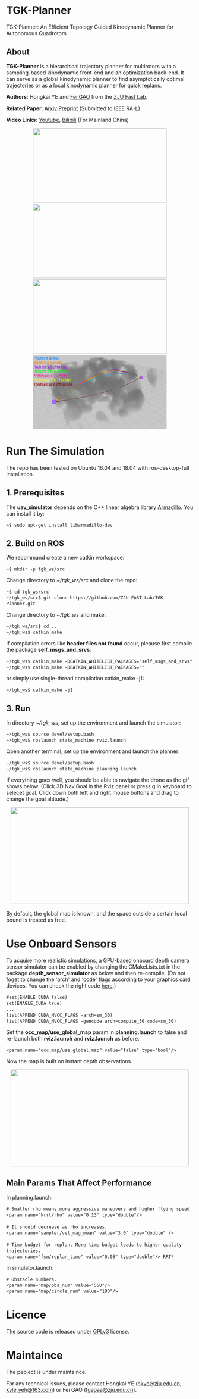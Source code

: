 # TGK-Planner
TGK-Planner: An Efficient Topology Guided Kinodynamic Planner for Autonomous Quadrotors

##  About
__TGK-Planner__ is a hierarchical trajectory planner for multirotors with a sampling-based kinodynamic front-end and an optimization back-end.
It can serve as a global kinodynamic planner to find asymptotically optimal trajectories or as a local kinodynamic planner for quick replans.

__Authors__: Hongkai YE and [Fei GAO](https://ustfei.com/) from the [ZJU Fast Lab](http://www.kivact.com/).

__Related Paper__:
[Arxiv Preprint](https://arxiv.org/abs/2008.03468) (Submitted to IEEE RA-L)

__Video Links__: [Youtube](https://youtu.be/nNS0p8h5zAk), [Bilibili](https://www.bilibili.com/video/BV1gA411e7DH) (For Mainland China)

<p align="center">
  <img src="misc/indoor_single.gif" width = "360" height = "200"/>
  <img src="misc/follow.gif" width = "360" height = "200"/>
  <img src="misc/rviz_set.gif" width = "360" height = "200"/>
  <img src="misc/3d_motion_compare.png" width = "360" height = "200"/>
</p>

# Run The Simulation
The repo has been tested on Ubuntu 16.04 and 18.04 with ros-desktop-full installation.

## 1. Prerequisites
The __uav_simulator__ depends on the C++ linear algebra library [Armadillo](http://arma.sourceforge.net/). You can install it by:
```
~$ sudo apt-get install libarmadillo-dev
``` 
## 2. Build on ROS
We recommand create a new catkin workspace:
```
~$ mkdir -p tgk_ws/src
```
Change directory to _~/tgk_ws/src_ and clone the repo:
```
~$ cd tgk_ws/src
~/tgk_ws/src$ git clone https://github.com/ZJU-FAST-Lab/TGK-Planner.git
```
Change directory to _~/tgk_ws_ and make:
```
~/tgk_ws/src$ cd ..
~/tgk_ws$ catkin_make
```
If compilation errors like __header files not found__ occur, pleause first compile the package __self_msgs_and_srvs__:
```
~/tgk_ws$ catkin_make -DCATKIN_WHITELIST_PACKAGES="self_msgs_and_srvs"
~/tgk_ws$ catkin_make -DCATKIN_WHITELIST_PACKAGES=""
```
or simply use single-thread compilation catkin_make -j1:
```
~/tgk_ws$ catkin_make -j1
```

## 3. Run 
In directory _~/tgk_ws_, set up the environment and launch the simulator:
```
~/tgk_ws$ source devel/setup.bash
~/tgk_ws$ roslaunch state_machine rviz.launch
```

Open another terminal, set up the environment and launch the planner:
```
~/tgk_ws$ source devel/setup.bash
~/tgk_ws$ roslaunch state_machine planning.launch
```
If everything goes well, you should be able to navigate the drone as the gif shows below. (Click 3D Nav Goal in the Rviz panel or press g in keyboard to selecet goal. Click down both left and right mouse buttons and drag to change the goal altitude.)

<p align="center">
  <img src="misc/sim_global.gif" width = "480" height = "260"/>
</p>

By default, the global map is known, and the space outside a certain local bound is treated as free.


# Use Onboard Sensors

To acquire more realistic simulations, a GPU-based onboard depth camera sensor simulator can be enabled by changing the CMakeLists.txt in the package __depth_sensor_simulator__ as below and then re-compile. (Do not foget to change the 'arch' and 'code' flags according to your graphics card devices. You can check the right code [here](https://github.com/tpruvot/ccminer/wiki/Compatibility).)
```
#set(ENABLE_CUDA false)
set(ENABLE_CUDA true)
...
list(APPEND CUDA_NVCC_FLAGS -arch=sm_30)
list(APPEND CUDA_NVCC_FLAGS -gencode arch=compute_30,code=sm_30)
```
Set the __occ_map/use_global_map__ param in __planning.launch__ to false and re-launch both __rviz.launch__ and __rviz.launch__ as before.
```
<param name="occ_map/use_global_map" value="false" type="bool"/>
```
Now the map is built on instant depth observations.
<p align="center">
  <img src="misc/sim_local.gif" width = "480" height = "260"/>
</p>

## Main Params That Affect Performance
In planning.launch:
```
# Smaller rho means more aggressive maneuvers and higher flying speed.
<param name="krrt/rho" value="0.13" type="double"/> 

# It should decrease as rho increases.
<param name="sampler/vel_mag_mean" value="3.0" type="double" />

# Time budget for replan. More time budget leads to higher quality trajectories.
<param name="fsm/replan_time" value="0.05" type="double"/> RRT*
```
In simulator.launch:
```
# Obstacle numbers.
<param name="map/obs_num" value="550"/>    
<param name="map/circle_num" value="100"/>   
```
# Licence
The source code is released under [GPLv3](http://www.gnu.org/licenses/) license.

# Maintaince
The peoject is under maintaince.

For any technical issues, please contact Hongkai YE (hkye@zju.edu.cn, kyle_yeh@163.com) or Fei GAO (fgaoaa@zju.edu.cn).
